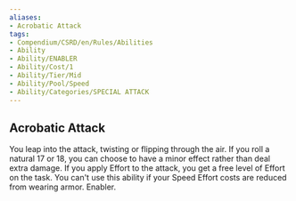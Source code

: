 ```yaml
---
aliases:
- Acrobatic Attack
tags:
- Compendium/CSRD/en/Rules/Abilities
- Ability
- Ability/ENABLER
- Ability/Cost/1
- Ability/Tier/Mid
- Ability/Pool/Speed
- Ability/Categories/SPECIAL ATTACK
---
```


  
## Acrobatic Attack  
You leap into the attack, twisting or flipping through the air. If you roll a natural 17 or 18, you can choose to have a minor effect rather than deal extra damage. If you apply Effort to the attack, you get a free level of Effort on the task. You can't use this ability if your Speed Effort costs are reduced from wearing armor. Enabler. 